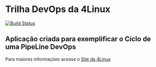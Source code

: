 # Trilha DevOps da 4Linux

<!-- Altere a Flag abaixo com sua URL do Travis -->
[![Build Status](https://travis-ci.org/alsrp/DevOpsLab-HelloWorld.svg?branch=master)](https://travis-ci.org/alsrp/DevOpsLab-HelloWorld)

## Aplicação criada para exemplificar o Ciclo de uma PipeLine DevOps


Para maiores informações acesse o [Site da 4Linux](https://www.4linux.com.br/cursos/devops)
